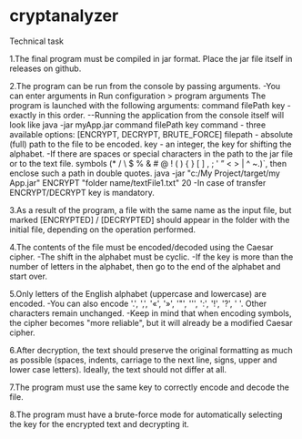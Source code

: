 # cryptanalyzer

Technical task

1.The final program must be compiled in jar format. Place the jar file itself in releases on github.

2.The program can be run from the console by passing arguments.
-You can enter arguments in Run configuration > program arguments
The program is launched with the following arguments:
command filePath key - exactly in this order.
  --Running the application from the console itself will look like java -jar myApp.jar command filePath key
    command - three available options: [ENCRYPT, DECRYPT, BRUTE_FORCE]
    filepath - absolute (full) path to the file to be encoded.
    key - an integer, the key for shifting the alphabet.
-If there are spaces or special characters in the path to the jar file or to the text file. symbols
(* / \ $ % & # @ ! ( ) { } [ ] , ; ' ” < > | ^ ~.)`, then enclose such a path in double quotes.
java -jar "c:/My Project/target/my App.jar" ENCRYPT "folder name/textFile1.txt" 20
-In case of transfer ENCRYPT/DECRYPT key is mandatory.

3.As a result of the program, a file with the same name as the input file, but marked [ENCRYPTED] / [DECRYPTED] should appear in the folder with the initial file, depending on the operation performed.

4.The contents of the file must be encoded/decoded using the Caesar cipher.
-The shift in the alphabet must be cyclic.
-If the key is more than the number of letters in the alphabet, then go to the end of the alphabet and start over.

5.Only letters of the English alphabet (uppercase and lowercase) are encoded.
-You can also encode '.', ',', '«', '»', '"', '\'', ':', '!', '?', ' '. Other characters remain unchanged.
-Keep in mind that when encoding symbols, the cipher becomes "more reliable", but it will already be a modified Caesar cipher.

6.After decryption, the text should preserve the original formatting as much as possible (spaces, indents, carriage to the next line, signs, upper and lower case letters). Ideally, the text should not differ at all.

7.The program must use the same key to correctly encode and decode the file.

8.The program must have a brute-force mode for automatically selecting the key for the encrypted text and decrypting it.
